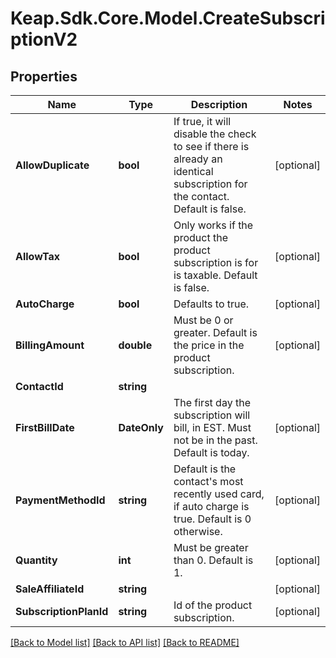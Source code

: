 # Keap.Sdk.Core.Model.CreateSubscriptionV2

## Properties

Name | Type | Description | Notes
------------ | ------------- | ------------- | -------------
**AllowDuplicate** | **bool** | If true, it will disable the check to see if there is already an identical subscription for the contact. Default is false. | [optional] 
**AllowTax** | **bool** | Only works if the product the product subscription is for is taxable. Default is false. | [optional] 
**AutoCharge** | **bool** | Defaults to true. | [optional] 
**BillingAmount** | **double** | Must be 0 or greater. Default is the price in the product subscription. | [optional] 
**ContactId** | **string** |  | 
**FirstBillDate** | **DateOnly** | The first day the subscription will bill, in EST. Must not be in the past. Default is today. | [optional] 
**PaymentMethodId** | **string** | Default is the contact&#39;s most recently used card, if auto charge is true. Default is 0 otherwise. | [optional] 
**Quantity** | **int** | Must be greater than 0. Default is 1. | [optional] 
**SaleAffiliateId** | **string** |  | [optional] 
**SubscriptionPlanId** | **string** | Id of the product subscription. | [optional] 

[[Back to Model list]](../README.md#documentation-for-models) [[Back to API list]](../README.md#documentation-for-api-endpoints) [[Back to README]](../README.md)

